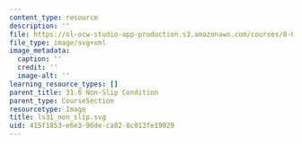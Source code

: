 ```yaml
---
content_type: resource
description: ''
file: https://ol-ocw-studio-app-production.s3.amazonaws.com/courses/8-01sc-classical-mechanics-fall-2016/415f1853e6e396deca828c013fe19829_ls31_non_slip.svg
file_type: image/svg+xml
image_metadata:
  caption: ''
  credit: ''
  image-alt: ''
learning_resource_types: []
parent_title: 31.6 Non-Slip Condition
parent_type: CourseSection
resourcetype: Image
title: ls31_non_slip.svg
uid: 415f1853-e6e3-96de-ca82-8c013fe19829
---
```

